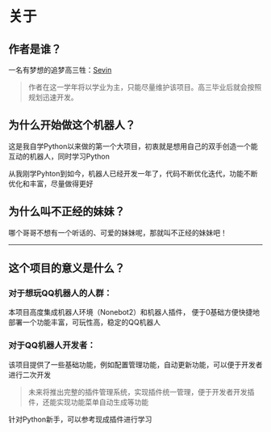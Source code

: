 # 关于

## 作者是谁？

一名有梦想的追梦高三牲：[Sevin](https://sevin.cn) 

> 作者在这一学年将以学业为主，只能尽量维护该项目。高三毕业后就会按照规划迅速开发。

## 为什么开始做这个机器人？

这是我自学Python以来做的第一个大项目，初衷就是想用自己的双手创造一个能互动的机器人，同时学习Python

从我刚学Pyhton到如今，机器人已经开发一年了，代码不断优化迭代，功能不断优化和丰富，尽量做得更好

## 为什么叫不正经的妹妹？

哪个哥哥不想有一个听话的、可爱的妹妹呢，那就叫不正经的妹妹吧！

---

## 这个项目的意义是什么？

### 对于想玩QQ机器人的人群：

本项目高度集成机器人环境（Nonebot2）和机器人插件，
便于0基础方便快捷地部署一个功能丰富，可玩性高，稳定的QQ机器人

### 对于QQ机器人开发者：

该项目提供了一些基础功能，例如配置管理功能，自动更新功能，可以便于开发者进行二次开发

> 未来将推出完整的插件管理系统，实现插件统一管理，便于开发者开发插件，还能实现功能菜单自动生成等功能

针对Python新手，可以参考现成插件进行学习

